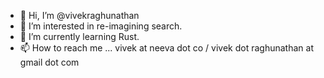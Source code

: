 - 👋 Hi, I’m @vivekraghunathan
- 👀 I’m interested in re-imagining search.
- 🌱 I’m currently learning Rust. 
- 📫 How to reach me ... vivek at neeva dot co / vivek dot raghunathan at gmail dot com

<!---
vivekraghunathan/vivekraghunathan is a ✨ special ✨ repository because its `README.md` (this file) appears on your GitHub profile.
You can click the Preview link to take a look at your changes.
--->

